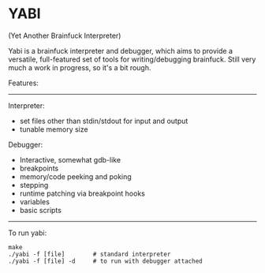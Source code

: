 YABI 
=======
(Yet Another Brainfuck Interpreter)

Yabi is a brainfuck interpreter and debugger, which aims to provide a versatile, full-featured set of tools for writing/debugging brainfuck.
Still very much a work in progress, so it's a bit rough.

Features:
- - - - - - -
Interpreter:

- set files other than stdin/stdout for input and output
- tunable memory size

Debugger:

- Interactive, somewhat gdb-like
- breakpoints
- memory/code peeking and poking
- stepping
- runtime patching via breakpoint hooks
- variables
- basic scripts

- - - - - - -

To run yabi:

    make
    ./yabi -f [file]		# standard interpreter
    ./yabi -f [file] -d		# to run with debugger attached
